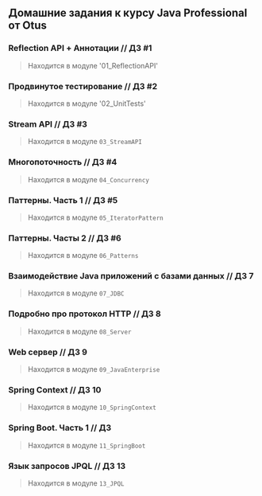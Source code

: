 ## Домашние задания к курсу Java Professional от Otus

### Reflection API + Аннотации // ДЗ #1 

> Находится в модуле '01_ReflectionAPI'

### Продвинутое тестирование // ДЗ #2

> Находится в модуле '02_UnitTests'

### Stream API // ДЗ #3

> Находится в модуле `03_StreamAPI`

### Многопоточность // ДЗ #4

> Находится в модуле `04_Concurrency`

### Паттерны. Часть 1 // ДЗ #5

> Находится в модуле `05_IteratorPattern`

### Паттерны. Часты 2 // ДЗ #6

> Находится в модуле `06_Patterns`

### Взаимодействие Java приложений с базами данных // ДЗ 7

> Находится в модуле `07_JDBC`

### Подробно про протокол HTTP // ДЗ 8

> Находится в модуле `08_Server`

### Web сервер // ДЗ 9

> Находится в модуле `09_JavaEnterprise`

### Spring Context // ДЗ 10

> Находится в модуле `10_SpringContext`

### Spring Boot. Часть 1 // ДЗ 

> Находится в модуле `11_SpringBoot`

### Язык запросов JPQL // ДЗ 13

> Находится в модуле `13_JPQL`